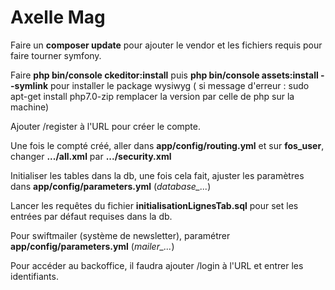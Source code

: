 Axelle Mag
==========

Faire un **composer update** pour ajouter le vendor et les fichiers requis pour faire tourner symfony.

Faire **php bin/console ckeditor:install** puis **php bin/console assets:install --symlink** pour installer le package wysiwyg
 ( si message d'erreur  : sudo apt-get install php7.0-zip  remplacer la version par celle de php sur la machine)


Ajouter /register à l'URL pour créer le compte.

Une fois le compté créé, aller dans **app/config/routing.yml** et sur **fos_user**, changer **.../all.xml** par **.../security.xml**

Initialiser les tables dans la db, une fois cela fait, ajuster les paramètres dans **app/config/parameters.yml** (*database_...*)

Lancer les requêtes du fichier **initialisationLignesTab.sql** pour set les entrées par défaut requises dans la db.

Pour swiftmailer (système de newsletter), paramétrer **app/config/parameters.yml** (*mailer_...*)

Pour accéder au backoffice, il faudra ajouter /login à l'URL et entrer les identifiants.
